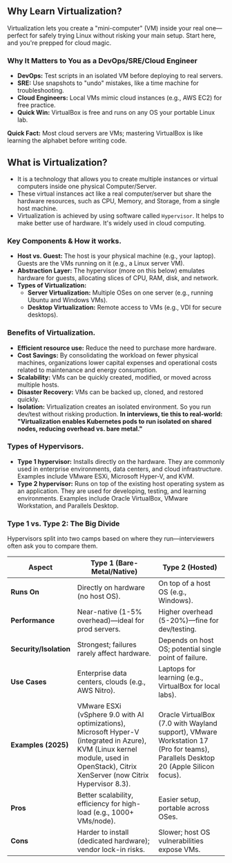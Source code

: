 ## Why Learn Virtualization?
Virtualization lets you create a "mini-computer" (VM) inside your real one—perfect for safely trying Linux without risking your main setup. Start here, and you're prepped for cloud magic.

### Why It Matters to You as a DevOps/SRE/Cloud Engineer
- **DevOps:** Test scripts in an isolated VM before deploying to real servers.
- **SRE:** Use snapshots to "undo" mistakes, like a time machine for troubleshooting.
- **Cloud Engineers:** Local VMs mimic cloud instances (e.g., AWS EC2) for free practice.
- **Quick Win:** VirtualBox is free and runs on any OS your portable Linux lab.

**Quick Fact:** Most cloud servers are VMs; mastering VirtualBox is like learning the alphabet before writing code.

## What is Virtualization?
- It is a technology that allows you to create multiple instances or virtual computers inside one physical Computer/Server.
- These virtual instances act like a real computer/server but share the hardware resources, such as CPU, Memory, and Storage, from a single host machine.
- Virtualization is achieved by using software called `Hypervisor`. It helps to make better use of hardware. It's widely used in cloud computing.

### Key Components & How it works.
- **Host vs. Guest:** The host is your physical machine (e.g., your laptop). Guests are the VMs running on it (e.g., a Linux server VM).
- **Abstraction Layer:** The hypervisor (more on this below) emulates hardware for guests, allocating slices of CPU, RAM, disk, and network.
- **Types of Virtualization:**
  - **Server Virtualization:** Multiple OSes on one server (e.g., running Ubuntu and Windows VMs).
  - **Desktop Virtualization:** Remote access to VMs (e.g., VDI for secure desktops).

### Benefits of Virtualization.
- **Efficient resource use:** Reduce the need to purchase more hardware.
- **Cost Savings:** By consolidating the workload on fewer physical machines, organizations lower capital expenses and operational costs related to maintenance and energy consumption.
- **Scalability:** VMs can be quickly created, modified, or moved across multiple hosts.
- **Disaster Recovery:** VMs can be backed up, cloned, and restored quickly.
- **Isolation:** Virtualization creates an isolated environment. So you run dev/test without risking production.
**In interviews, tie this to real-world: "Virtualization enables Kubernetes pods to run isolated on shared nodes, reducing overhead vs. bare metal."**

### Types of Hypervisors.
- **Type 1 hypervisor:** Installs directly on the hardware. They are commonly used in enterprise environments, data centers, and cloud infrastructure. Examples include VMware ESXi, Microsoft Hyper-V, and KVM.
- **Type 2 hypervisor:** Runs on top of the existing host operating system as an application. They are used for developing, testing, and learning environments. Examples include Oracle VirtualBox, VMware Workstation, and Parallels Desktop.

### Type 1 vs. Type 2: The Big Divide
Hypervisors split into two camps based on where they run—interviewers often ask you to compare them.

| Aspect | Type 1 (Bare-Metal/Native) | Type 2 (Hosted) |
|--------|-----------------------------|-----------------|
| **Runs On** | Directly on hardware (no host OS). | On top of a host OS (e.g., Windows). |
| **Performance** | Near-native (1-5% overhead)—ideal for prod servers. | Higher overhead (5-20%)—fine for dev/testing. |
| **Security/Isolation** | Strongest; failures rarely affect hardware. | Depends on host OS; potential single point of failure. |
| **Use Cases** | Enterprise data centers, clouds (e.g., AWS Nitro). | Laptops for learning (e.g., VirtualBox for local labs). |
| **Examples (2025)** | VMware ESXi (vSphere 9.0 with AI optimizations), Microsoft Hyper-V (integrated in Azure), KVM (Linux kernel module, used in OpenStack), Citrix XenServer (now Citrix Hypervisor 8.3). | Oracle VirtualBox (7.0 with Wayland support), VMware Workstation 17 (Pro for teams), Parallels Desktop 20 (Apple Silicon focus). |
| **Pros** | Better scalability, efficiency for high-load (e.g., 1000+ VMs/node). | Easier setup, portable across OSes. |
| **Cons** | Harder to install (dedicated hardware); vendor lock-in risks. | Slower; host OS vulnerabilities expose VMs. |
